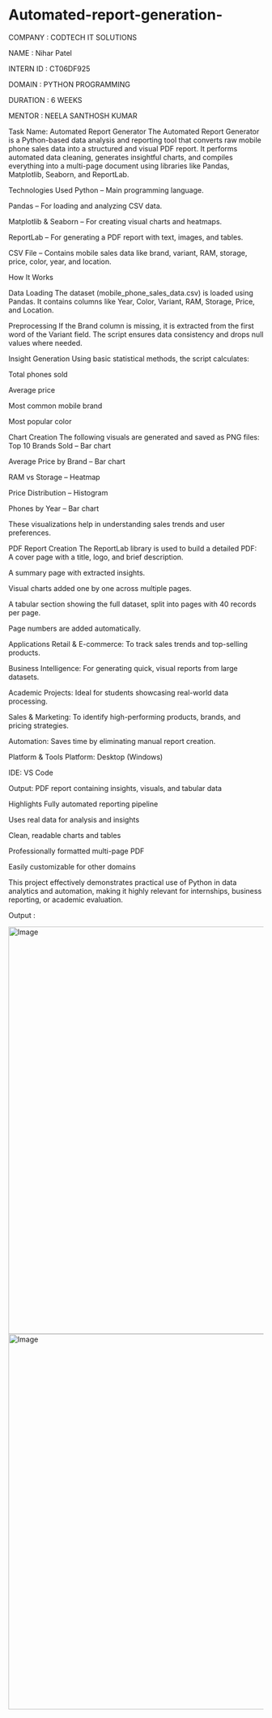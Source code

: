 # Automated-report-generation-

COMPANY : CODTECH IT SOLUTIONS

NAME : Nihar Patel

INTERN ID : CT06DF925

DOMAIN : PYTHON PROGRAMMING

DURATION : 6 WEEKS

MENTOR : NEELA SANTHOSH KUMAR

Task Name: Automated Report Generator The Automated Report Generator is a Python-based data analysis and reporting tool that converts raw mobile phone sales data into a structured and visual PDF report. It performs automated data cleaning, generates insightful charts, and compiles everything into a multi-page document using libraries like Pandas, Matplotlib, Seaborn, and ReportLab.

Technologies Used Python – Main programming language.

Pandas – For loading and analyzing CSV data.

Matplotlib & Seaborn – For creating visual charts and heatmaps.

ReportLab – For generating a PDF report with text, images, and tables.

CSV File – Contains mobile sales data like brand, variant, RAM, storage, price, color, year, and location.

How It Works

Data Loading The dataset (mobile_phone_sales_data.csv) is loaded using Pandas. It contains columns like Year, Color, Variant, RAM, Storage, Price, and Location.

Preprocessing If the Brand column is missing, it is extracted from the first word of the Variant field. The script ensures data consistency and drops null values where needed.

Insight Generation Using basic statistical methods, the script calculates:

Total phones sold

Average price

Most common mobile brand

Most popular color

Chart Creation The following visuals are generated and saved as PNG files:
Top 10 Brands Sold – Bar chart

Average Price by Brand – Bar chart

RAM vs Storage – Heatmap

Price Distribution – Histogram

Phones by Year – Bar chart

These visualizations help in understanding sales trends and user preferences.

PDF Report Creation The ReportLab library is used to build a detailed PDF:
A cover page with a title, logo, and brief description.

A summary page with extracted insights.

Visual charts added one by one across multiple pages.

A tabular section showing the full dataset, split into pages with 40 records per page.

Page numbers are added automatically.

Applications Retail & E-commerce: To track sales trends and top-selling products.

Business Intelligence: For generating quick, visual reports from large datasets.

Academic Projects: Ideal for students showcasing real-world data processing.

Sales & Marketing: To identify high-performing products, brands, and pricing strategies.

Automation: Saves time by eliminating manual report creation.

Platform & Tools Platform: Desktop (Windows)

IDE: VS Code

Output: PDF report containing insights, visuals, and tabular data

Highlights Fully automated reporting pipeline

Uses real data for analysis and insights

Clean, readable charts and tables

Professionally formatted multi-page PDF

Easily customizable for other domains

This project effectively demonstrates practical use of Python in data analytics and automation, making it highly relevant for internships, business reporting, or academic evaluation.

Output : 

<img width="1869" height="805" alt="Image" src="https://github.com/user-attachments/assets/72e25aa7-9e1c-4d6a-a036-dd08962cd9f3" />
<img width="1690" height="742" alt="Image" src="https://github.com/user-attachments/assets/8337c091-ebc3-4ef5-b6c5-74a9c5f99db1" />

